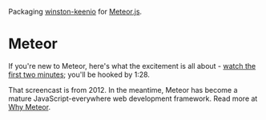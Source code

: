 Packaging [winston-keenio](https://github.com/mstn/winston-keenio) for [Meteor.js](http://meteor.com).


# Meteor

If you're new to Meteor, here's what the excitement is all about -
[watch the first two minutes](https://www.youtube.com/watch?v=fsi0aJ9yr2o); you'll be hooked by 1:28.

That screencast is from 2012. In the meantime, Meteor has become a mature JavaScript-everywhere web
development framework. Read more at [Why Meteor](http://www.meteorpedia.com/read/Why_Meteor).
